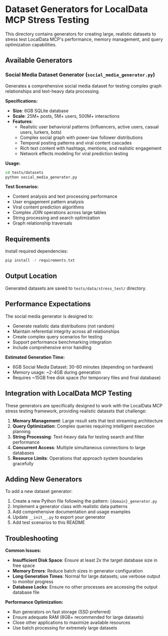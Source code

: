 # Dataset Generators for LocalData MCP Stress Testing

This directory contains generators for creating large, realistic datasets to stress test LocalData MCP's performance, memory management, and query optimization capabilities.

## Available Generators

### Social Media Dataset Generator (`social_media_generator.py`)

Generates a comprehensive social media dataset for testing complex graph relationships and text-heavy data processing.

**Specifications:**
- **Size**: 6GB SQLite database
- **Scale**: 25M+ posts, 5M+ users, 500M+ interactions
- **Features**: 
  - Realistic user behavioral patterns (influencers, active users, casual users, lurkers, bots)
  - Complex social graph with power-law follower distributions
  - Temporal posting patterns and viral content cascades
  - Rich text content with hashtags, mentions, and realistic engagement
  - Network effects modeling for viral prediction testing

**Usage:**
```bash
cd tests/datasets
python social_media_generator.py
```

**Test Scenarios:**
- Content analysis and text processing performance
- User engagement pattern analysis
- Viral content prediction algorithms
- Complex JOIN operations across large tables
- String processing and search optimization
- Graph relationship traversals

## Requirements

Install required dependencies:
```bash
pip install -r requirements.txt
```

## Output Location

Generated datasets are saved to `tests/data/stress_test/` directory.

## Performance Expectations

The social media generator is designed to:
- Generate realistic data distributions (not random)
- Maintain referential integrity across all relationships
- Create complex query scenarios for testing
- Support performance benchmarking integration
- Include comprehensive error handling

**Estimated Generation Time:**
- 6GB Social Media Dataset: 30-60 minutes (depending on hardware)
- Memory usage: ~2-4GB during generation
- Requires ~15GB free disk space (for temporary files and final database)

## Integration with LocalData MCP Testing

These generators are specifically designed to work with the LocalData MCP stress testing framework, providing realistic datasets that challenge:

1. **Memory Management**: Large result sets that test streaming architecture
2. **Query Optimization**: Complex queries requiring intelligent execution planning  
3. **String Processing**: Text-heavy data for testing search and filter performance
4. **Concurrent Access**: Multiple simultaneous connections to large databases
5. **Resource Limits**: Operations that approach system boundaries gracefully

## Adding New Generators

To add a new dataset generator:

1. Create a new Python file following the pattern: `{domain}_generator.py`
2. Implement a generator class with realistic data patterns
3. Add comprehensive documentation and usage examples
4. Update `__init__.py` to export your generator
5. Add test scenarios to this README

## Troubleshooting

**Common Issues:**
- **Insufficient Disk Space**: Ensure at least 2x the target database size in free space
- **Memory Errors**: Reduce batch sizes in generator configuration
- **Long Generation Times**: Normal for large datasets; use verbose output to monitor progress
- **Database Locks**: Ensure no other processes are accessing the output database file

**Performance Optimization:**
- Run generators on fast storage (SSD preferred)
- Ensure adequate RAM (8GB+ recommended for large datasets)
- Close other applications to maximize available resources
- Use batch processing for extremely large datasets